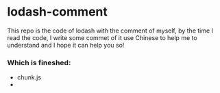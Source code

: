 # lodash-comment

This repo is the code of lodash with the comment of myself, by the time I read the code, I write some commet of it use Chinese to help me to understand and I hope it can help you so!

### Which is fineshed:

- chunk.js
-

